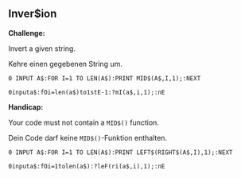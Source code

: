 ## Inver$ion

**Challenge:**

Invert a given string.

Kehre einen gegebenen String um.

```basic
0 INPUT A$:FOR I=1 TO LEN(A$):PRINT MID$(A$,I,1);:NEXT
```
```
0inputa$:fOi=len(a$)to1stE-1:?mI(a$,i,1);:nE
```

**Handicap:**

Your code must not contain a `MID$()` function.

Dein Code darf keine `MID$()`-Funktion enthalten.

```basic
0 INPUT A$:FOR I=1 TO LEN(A$):PRINT LEFT$(RIGHT$(A$,I),1);:NEXT
```
```
0inputa$:fOi=1tolen(a$):?leF(ri(a$,i),1);:nE
```
